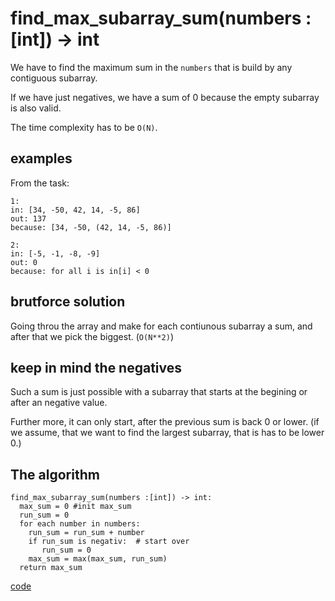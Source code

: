 # find_max_subarray_sum(numbers :[int]) -> int

We have to find the maximum sum in the `numbers` that is build by any contiguous subarray.

If we have just negatives, we have a sum of 0 because the empty subarray is also valid.

The time complexity has to be `O(N)`.

## examples

From the task:

```examples
1:
in: [34, -50, 42, 14, -5, 86]
out: 137
because: [34, -50, (42, 14, -5, 86)]

2:
in: [-5, -1, -8, -9]
out: 0
because: for all i is in[i] < 0
```

## brutforce solution

Going throu the array and make for each contiunous subarray a sum, and after that we pick the biggest. (`O(N**2)`)

## keep in mind the negatives

Such a sum is just possible with a subarray that starts at the begining or after an negative value.

Further more, it can only start, after the previous sum is back 0 or lower. (if we assume, that we want to find the largest subarray, that is has to be lower 0.)

## The algorithm

```pseudo
find_max_subarray_sum(numbers :[int]) -> int:
  max_sum = 0 #init max_sum
  run_sum = 0
  for each number in numbers:
    run_sum = run_sum + number   
    if run_sum is negativ:  # start over
       run_sum = 0
    max_sum = max(max_sum, run_sum)
  return max_sum
```

[code](solution.py)
